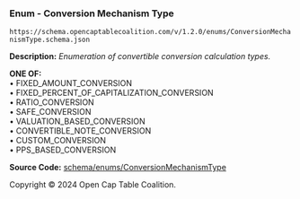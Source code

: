 ### Enum - Conversion Mechanism Type

`https://schema.opencaptablecoalition.com/v/1.2.0/enums/ConversionMechanismType.schema.json`

**Description:** _Enumeration of convertible conversion calculation types._

**ONE OF:**</br>&bull; FIXED_AMOUNT_CONVERSION </br>&bull; FIXED_PERCENT_OF_CAPITALIZATION_CONVERSION </br>&bull; RATIO_CONVERSION </br>&bull; SAFE_CONVERSION </br>&bull; VALUATION_BASED_CONVERSION </br>&bull; CONVERTIBLE_NOTE_CONVERSION </br>&bull; CUSTOM_CONVERSION </br>&bull; PPS_BASED_CONVERSION

**Source Code:** [schema/enums/ConversionMechanismType](../../../../schema/enums/ConversionMechanismType.schema.json)

Copyright © 2024 Open Cap Table Coalition.
